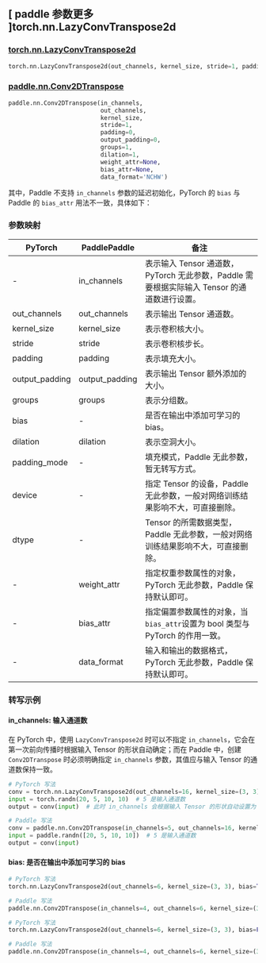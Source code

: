 ## [ paddle 参数更多 ]torch.nn.LazyConvTranspose2d
### [torch.nn.LazyConvTranspose2d](https://pytorch.org/docs/stable/generated/torch.nn.LazyConvTranspose2d.html)

```python
torch.nn.LazyConvTranspose2d(out_channels, kernel_size, stride=1, padding=0, output_padding=0, groups=1, bias=True, dilation=1, padding_mode='zeros', device=None, dtype=None)
```

### [paddle.nn.Conv2DTranspose](https://www.paddlepaddle.org.cn/documentation/docs/zh/develop/api/paddle/nn/Conv2DTranspose_cn.html#conv2dtranspose)
```python
paddle.nn.Conv2DTranspose(in_channels,
                          out_channels,
                          kernel_size,
                          stride=1,
                          padding=0,
                          output_padding=0,
                          groups=1,
                          dilation=1,
                          weight_attr=None,
                          bias_attr=None,
                          data_format='NCHW')
```

其中，Paddle 不支持 `in_channels` 参数的延迟初始化，PyTorch 的 `bias` 与 Paddle 的 `bias_attr` 用法不一致，具体如下：
### 参数映射

| PyTorch       | PaddlePaddle | 备注                                                   |
| ------------- | ------------ | ------------------------------------------------------ |
| -             | in_channels   | 表示输入 Tensor 通道数，PyTorch 无此参数，Paddle 需要根据实际输入 Tensor 的通道数进行设置。   |
| out_channels  | out_channels  | 表示输出 Tensor 通道数。                           |
| kernel_size   | kernel_size   | 表示卷积核大小。                           |
| stride        | stride        | 表示卷积核步长。                           |
| padding       | padding       | 表示填充大小。                           |
| output_padding| output_padding| 表示输出 Tensor 额外添加的大小。                           |
| groups        | groups        | 表示分组数。                           |
| bias          | -            | 是否在输出中添加可学习的 bias。                             |
| dilation      | dilation      | 表示空洞大小。                           |
| padding_mode  | -            | 填充模式，Paddle 无此参数，暂无转写方式。                |
| device        | -            | 指定 Tensor 的设备，Paddle 无此参数，一般对网络训练结果影响不大，可直接删除。   |
| dtype         | -            | Tensor 的所需数据类型，Paddle 无此参数，一般对网络训练结果影响不大，可直接删除。       |
| -             | weight_attr  | 指定权重参数属性的对象，PyTorch 无此参数，Paddle 保持默认即可。 |
| -             | bias_attr    | 指定偏置参数属性的对象，当`bias_attr`设置为 bool 类型与 PyTorch 的作用一致。 |
| -             | data_format  | 输入和输出的数据格式，PyTorch 无此参数，Paddle 保持默认即可。              |

### 转写示例

#### in_channels: 输入通道数
在 PyTorch 中，使用 `LazyConvTranspose2d` 时可以不指定 `in_channels`，它会在第一次前向传播时根据输入 Tensor 的形状自动确定；而在 Paddle 中，创建 `Conv2DTranspose` 时必须明确指定 `in_channels` 参数，其值应与输入 Tensor 的通道数保持一致。
```python
# PyTorch 写法
conv = torch.nn.LazyConvTranspose2d(out_channels=16, kernel_size=(3, 3))
input = torch.randn(20, 5, 10, 10)  # 5 是输入通道数
output = conv(input)  # 此时 in_channels 会根据输入 Tensor 的形状自动设置为 5

# Paddle 写法
conv = paddle.nn.Conv2DTranspose(in_channels=5, out_channels=16, kernel_size=(3, 3))  # 需要明确指定 in_channels
input = paddle.randn([20, 5, 10, 10])  # 5 是输入通道数
output = conv(input)
```

#### bias: 是否在输出中添加可学习的 bias
```python
# PyTorch 写法
torch.nn.LazyConvTranspose2d(out_channels=6, kernel_size=(3, 3), bias=True)

# Paddle 写法
paddle.nn.Conv2DTranspose(in_channels=4, out_channels=6, kernel_size=(3, 3))  # in_channels 需要根据实际输入的通道数进行设置
```
```python
# PyTorch 写法
torch.nn.LazyConvTranspose2d(out_channels=6, kernel_size=(3, 3), bias=False)

# Paddle 写法
paddle.nn.Conv2DTranspose(in_channels=4, out_channels=6, kernel_size=(3, 3), bias_attr=False)  # in_channels 需要根据实际输入的通道数进行设置
```
